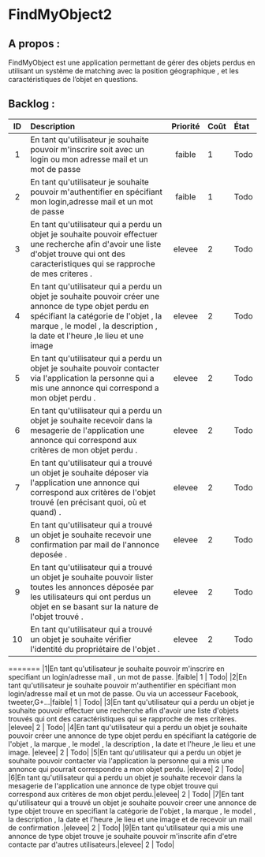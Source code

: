 ﻿FindMyObject2
=========

A propos :
----------

FindMyObject est une application permettant de gérer des  objets perdus en utilisant un système de matching avec la position géographique , et les caractéristiques de l’objet en questions.

Backlog :
---------


|ID |Description|Priorité|Coût|État|
|:-:|:----------|:------:|:---|:---|
|1|En tant qu'utilisateur je souhaite pouvoir m'inscrire soit avec un login ou mon adresse mail et un mot de passe  |faible| 1 | Todo|
|2|En tant qu'utilisateur je souhaite pouvoir m'authentifier en spécifiant mon login,adresse mail et un  mot de passe|faible| 1 | Todo|
|3|En tant qu'utilisateur qui a perdu un objet je souhaite pouvoir effectuer une recherche afin d'avoir une liste d'objet trouve qui ont des caracteristiques qui se rapproche de mes criteres . |elevee| 2 | Todo|
|4|En tant qu'utilisateur qui a perdu un objet je souhaite pouvoir créer une annonce de type objet perdu en spécifiant la catégorie de l'objet , la marque , le model , la description , la date et l'heure ,le lieu et une image |elevee| 2 | Todo|
|5|En tant qu'utilisateur qui a perdu un objet je souhaite pouvoir contacter via l'application la personne qui a mis une annonce qui correspond a mon objet perdu . |elevee| 2 | Todo|
|6|En tant qu'utilisateur qui a perdu un objet je souhaite recevoir dans la mesagerie de l'application une annonce qui correspond aux critères de mon objet perdu .|elevee| 2 | Todo|
|7|En tant qu'utilisateur qui a trouvé un objet je souhaite déposer via l'application une annonce qui correspond aux critères de l'objet trouvé (en précisant quoi, où et quand) .|elevee| 2 | Todo|
|8|En tant qu'utilisateur qui a trouvé un objet je souhaite recevoir une confirmation par mail de l'annonce deposée .|elevee| 2 | Todo|
|9|En tant qu'utilisateur qui a trouvé un objet je souhaite pouvoir lister toutes les annonces déposée par les utilisateurs qui ont perdus un objet en se basant sur la nature de l'objet trouvé .|elevee| 2 | Todo|
|10|En tant qu'utilisateur qui a trouvé un objet je souhaite vérifier l'identité du propriétaire de l'objet .|elevee| 2 | Todo|
=======
|1|En tant qu'utilisateur je souhaite pouvoir m'inscrire en specifiant un login/adresse mail , un mot de passe.  |faible| 1 | Todo|
|2|En tant qu'utilisateur je souhaite pouvoir m'authentifier en spécifiant mon login/adresse mail et un  mot de passe. Ou via un accesseur Facebook, tweeter,G+...|faible| 1 | Todo|
|3|En tant qu'utilisateur qui a perdu un objet je souhaite pouvoir effectuer une recherche afin d'avoir une liste d'objets trouvés qui ont des caractéristiques qui se rapproche de mes critères. |elevee| 2 | Todo|
|4|En tant qu'utilisateur qui a perdu un objet je souhaite pouvoir créer une annonce de type objet perdu en spécifiant la catégorie de l'objet , la marque , le model , la description , la date et l'heure ,le lieu et une image. |elevee| 2 | Todo|
|5|En tant qu'utilisateur qui a perdu un objet je souhaite pouvoir contacter via l'application la personne qui a mis une annonce qui pourrait correspondre a mon objet perdu. |elevee| 2 | Todo|
|6|En tant qu'utilisateur qui a perdu un objet je souhaite recevoir dans la mesagerie de l'application une annonce de type objet trouve qui correspond aux critères de mon objet perdu.|elevee| 2 | Todo|
|7|En tant qu'utilisateur qui a trouvé un objet je souhaite pouvoir creer une annonce de type objet trouve en specifiant la catégorie de l'objet , la marque , le model , la description , la date et l'heure ,le lieu et une image  et de recevoir un mail de confirmation .|elevee| 2 | Todo|
|9|En tant qu'utilisateur qui a mis une annonce de type objet trouve je souhaite pouvoir m'inscrite afin d'etre contacte par d'autres utilisateurs.|elevee| 2 | Todo|

